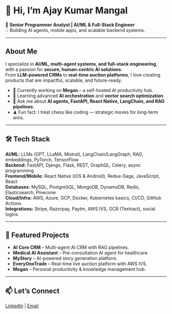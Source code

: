 # 👋 Hi, I’m Ajay Kumar Mangal  

🚀 **Senior Programmer Analyst | AI/ML & Full-Stack Engineer**  
💡 Building AI agents, mobile apps, and scalable backend systems.  

---

## About Me  
I specialize in **AI/ML, multi-agent systems, and full-stack engineering**, with a passion for **secure, human-centric AI solutions**.  
From **LLM-powered CRMs** to **real-time auction platforms**, I love creating products that are impactful, scalable, and future-ready.

- 🔭 Currently working on **Megan** – a self-hosted AI productivity hub.  
- 🌱 Learning advanced **AI orchestration** and **vector search optimization**.  
- 💬 Ask me about **AI agents, FastAPI, React Native, LangChain, and RAG pipelines**.  
- ♟ Fun fact: I treat chess like coding — strategic moves for long-term wins.

---

## 🛠 Tech Stack  
**AI/ML:** LLMs (GPT, LLaMA, Mistral), LangChain/LangGraph, RAG, embeddings, PyTorch, TensorFlow  
**Backend:** FastAPI, Django, Flask, REST, GraphQL, Celery, async programming  
**Frontend/Mobile:** React Native (iOS & Android), Redux-Saga, JavaScript, React  
**Databases:** MySQL, PostgreSQL, MongoDB, DynamoDB, Redis, Elasticsearch, Pinecone  
**Cloud/Infra:** AWS, Azure, GCP, Docker, Kubernetes basics, CI/CD, GitHub Actions  
**Integrations:** Stripe, Razorpay, Paytm, AWS IVS, OCR (Textract), social logins  

---

## 📌 Featured Projects
- **AI Core CRM** – Multi-agent AI CRM with RAG pipelines.  
- **Medical AI Assistant** – Pre-consultation AI agent for healthcare.  
- **MyStory** – AI-powered story generation platform.  
- **EveryOneTrade** – Real-time live auction platform with AWS IVS.  
- **Megan** – Personal productivity & knowledge management hub.  

---

## 📫 Let’s Connect  
[LinkedIn](https://www.linkedin.com/in/ajayoncode/) | [Email](mailto:ajayoncode@gmail.com)  



